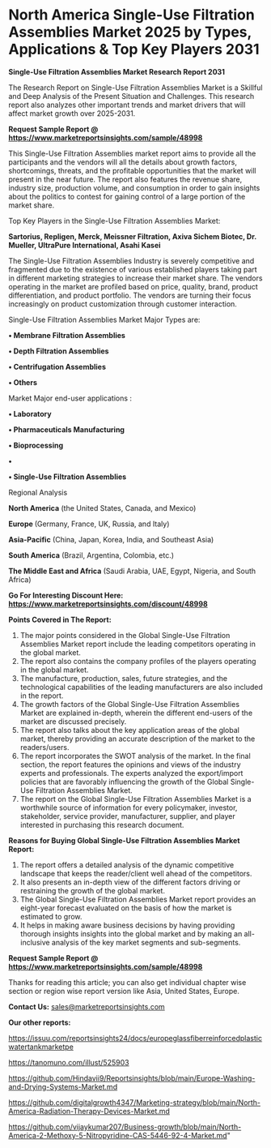 # North America Single-Use Filtration Assemblies Market 2025 by Types, Applications & Top Key Players 2031

<strong>Single-Use Filtration Assemblies Market Research Report 2031</strong>

The Research Report on Single-Use Filtration Assemblies Market is a Skillful and Deep Analysis of the Present Situation and Challenges. This research report also analyzes other important trends and market drivers that will affect market growth over 2025-2031.

<strong>Request Sample Report @ <a href=https://www.marketreportsinsights.com/sample/48998>https://www.marketreportsinsights.com/sample/48998</a></strong>

This Single-Use Filtration Assemblies market report aims to provide all the participants and the vendors will all the details about growth factors, shortcomings, threats, and the profitable opportunities that the market will present in the near future. The report also features the revenue share, industry size, production volume, and consumption in order to gain insights about the politics to contest for gaining control of a large portion of the market share.

Top Key Players in the Single-Use Filtration Assemblies Market:

<strong>Sartorius, Repligen, Merck, Meissner Filtration, Axiva Sichem Biotec, Dr. Mueller, UltraPure International, Asahi Kasei</strong>

The Single-Use Filtration Assemblies Industry is severely competitive and fragmented due to the existence of various established players taking part in different marketing strategies to increase their market share. The vendors operating in the market are profiled based on price, quality, brand, product differentiation, and product portfolio. The vendors are turning their focus increasingly on product customization through customer interaction.

Single-Use Filtration Assemblies Market Major Types are:

<strong>•  Membrane Filtration Assemblies

•  Depth Filtration Assemblies

•  Centrifugation Assemblies

•  Others</strong>

Market Major end-user applications :

<strong>•  Laboratory

•  Pharmaceuticals Manufacturing

•  Bioprocessing

•  

•  Single-Use Filtration Assemblies</strong>

Regional Analysis

</u><strong><b>North America</b></strong> (the United States, Canada, and Mexico)

<strong><b>Europe </b></strong>(Germany, France, UK, Russia, and Italy)

<strong><b>Asia-Pacific</b></strong> (China, Japan, Korea, India, and Southeast Asia)

<strong><b>South America</b></strong> (Brazil, Argentina, Colombia, etc.)

<strong><b>The Middle East and Africa</b></strong> (Saudi Arabia, UAE, Egypt, Nigeria, and South Africa)

<strong>Go For Interesting Discount Here: <a href=https://www.marketreportsinsights.com/discount/48998>https://www.marketreportsinsights.com/discount/48998</a></strong>

<strong>Points Covered in The Report:</strong>
<ol>
  <li>The major points considered in the Global Single-Use Filtration Assemblies Market report include the leading competitors operating in the global market.</li>
  <li>The report also contains the company profiles of the players operating in the global market.</li>
  <li>The manufacture, production, sales, future strategies, and the technological capabilities of the leading manufacturers are also included in the report.</li>
  <li>The growth factors of the Global Single-Use Filtration Assemblies Market are explained in-depth, wherein the different end-users of the market are discussed precisely.</li>
  <li>The report also talks about the key application areas of the global market, thereby providing an accurate description of the market to the readers/users.</li>
  <li>The report incorporates the SWOT analysis of the market. In the final section, the report features the opinions and views of the industry experts and professionals. The experts analyzed the export/import policies that are favorably influencing the growth of the Global Single-Use Filtration Assemblies Market.</li>
  <li>The report on the Global Single-Use Filtration Assemblies Market is a worthwhile source of information for every policymaker, investor, stakeholder, service provider, manufacturer, supplier, and player interested in purchasing this research document.</li>
</ol>
<strong>Reasons for Buying Global Single-Use Filtration Assemblies Market Report:</strong>

<ol>
  <li>The report offers a detailed analysis of the dynamic competitive landscape that keeps the reader/client well ahead of the competitors.</li>
  <li>It also presents an in-depth view of the different factors driving or restraining the growth of the global market.</li>
  <li>The Global Single-Use Filtration Assemblies Market report provides an eight-year forecast evaluated on the basis of how the market is estimated to grow.</li>
  <li>It helps in making aware business decisions by having providing thorough insights insights into the global market and by making an all-inclusive analysis of the key market segments and sub-segments.</li>
</ol>
<strong>Request Sample Report @ <a href=https://www.marketreportsinsights.com/sample/48998>https://www.marketreportsinsights.com/sample/48998</a></strong>


Thanks for reading this article; you can also get individual chapter wise section or region wise report version like Asia, United States, Europe.

<strong>Contact Us:</strong>
sales@marketreportsinsights.com

<strong>Our other reports:</strong>

<a href=https://issuu.com/reportsinsights24/docs/europeglassfiberreinforcedplasticwatertankmarketpe>https://issuu.com/reportsinsights24/docs/europeglassfiberreinforcedplasticwatertankmarketpe</a>

<a href=https://tanomuno.com/illust/525903>https://tanomuno.com/illust/525903</a>

<a href=https://github.com/Hindavii9/Reportsinsights/blob/main/Europe-Washing-and-Drying-Systems-Market.md>https://github.com/Hindavii9/Reportsinsights/blob/main/Europe-Washing-and-Drying-Systems-Market.md</a>

<a href=https://github.com/digitalgrowth4347/Marketing-strategy/blob/main/North-America-Radiation-Therapy-Devices-Market.md>https://github.com/digitalgrowth4347/Marketing-strategy/blob/main/North-America-Radiation-Therapy-Devices-Market.md</a>

<a href=https://github.com/vijaykumar207/Business-growth/blob/main/North-America-2-Methoxy-5-Nitropyridine-CAS-5446-92-4-Market.md>https://github.com/vijaykumar207/Business-growth/blob/main/North-America-2-Methoxy-5-Nitropyridine-CAS-5446-92-4-Market.md</a>"
